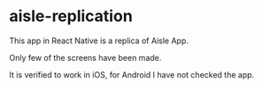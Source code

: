 # aisle-replication
This app in React Native is a replica of Aisle App.

Only few of the screens have been made.

It is verified to work in iOS, for Android I have not checked the app.
